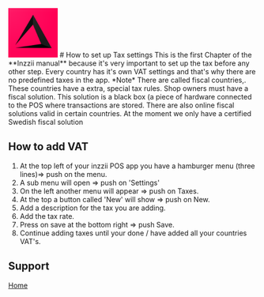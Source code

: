 <img src="../Assets/Pictures/play_store_512.png" alt="inzzii logo" width="100"/>
# How to set up Tax settings
This is the first Chapter of the **Inzzii manual** because it's very important to set up the tax before any other step. Every country has it's own VAT settings and that's why there are no predefined taxes in the app.
*Note* There are called fiscal countries,. These countries have a extra, special tax rules. Shop owners must have a fiscal solution. This solution is a black box (a piece of hardware connected to the POS where transactions are stored. There are also online fiscal solutions valid in certain countries. At the moment we only have a certified Swedish fiscal solution

## How to add VAT

1. At the top left of your inzzii POS app you have a hamburger menu (three lines)=> push on the menu.
2. A sub menu will open => push on 'Settings'
3. On the left another menu will appear => push on Taxes. 
4. At the top a button called 'New' will show => push on New.
5. Add a description for the tax you are adding.
6. Add the tax rate.
7. Press on save at the bottom right => push Save.
8. Continue adding taxes until your done / have added all your countries VAT's. 


## Support
[Home](../index.md)